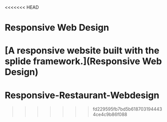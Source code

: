 <<<<<<< HEAD
# Responsive Web Design

[A responsive website built with the splide framework.](Responsive Web Design)
=======
# Responsive-Restaurant-Webdesign
>>>>>>> fd229595fb7bd5b6187031944434ce4c9b86f088
